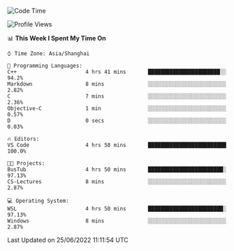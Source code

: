 <!--START_SECTION:waka-->
![Code Time](http://img.shields.io/badge/Code%20Time-141%20hrs%2040%20mins-blue)

![Profile Views](http://img.shields.io/badge/Profile%20Views-0-blue)

📊 **This Week I Spent My Time On** 

```text
⌚︎ Time Zone: Asia/Shanghai

💬 Programming Languages: 
C++                      4 hrs 41 mins       ███████████████████████░░   94.2% 
Markdown                 8 mins              ░░░░░░░░░░░░░░░░░░░░░░░░░   2.82% 
C                        7 mins              ░░░░░░░░░░░░░░░░░░░░░░░░░   2.36% 
Objective-C              1 min               ░░░░░░░░░░░░░░░░░░░░░░░░░   0.57% 
D                        0 secs              ░░░░░░░░░░░░░░░░░░░░░░░░░   0.03%

🔥 Editors: 
VS Code                  4 hrs 58 mins       █████████████████████████   100.0%

🐱‍💻 Projects: 
BusTub                   4 hrs 50 mins       ████████████████████████░   97.13% 
CS-Lectures              8 mins              ░░░░░░░░░░░░░░░░░░░░░░░░░   2.87%

💻 Operating System: 
WSL                      4 hrs 50 mins       ████████████████████████░   97.13% 
Windows                  8 mins              ░░░░░░░░░░░░░░░░░░░░░░░░░   2.87%

```


 Last Updated on 25/06/2022 11:11:54 UTC
<!--END_SECTION:waka-->